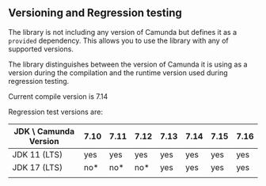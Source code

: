 ## Versioning and Regression testing

The library is not including any version of Camunda but defines it as a `provided` dependency.
This allows you to use the library with any of supported versions.

The library distinguishes between the version of Camunda it is using as a version during
the compilation and the runtime version used during regression testing.

Current compile version is 7.14

Regression test versions are:

| JDK \ Camunda Version | 7.10 | 7.11 | 7.12 | 7.13 | 7.14 | 7.15 | 7.16 | 
|-----------------------|------|------|------|------|------|------|------|
| JDK 11 (LTS)          | yes  | yes  |  yes | yes  | yes  | yes  |  yes |
| JDK 17 (LTS)          |  no* |  no* |  no* | yes  | yes  | yes  |  yes |
|                       |      |      |      |      |      |      |      |



